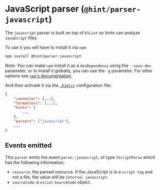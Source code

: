 # JavaScript parser (`@hint/parser-javascript`)

The `javascript` parser is built on top of `ESLint` so hints can
analyze `JavaScript` files.

To use it you will have to install it via `npm`:

```bash
npm install @hint/parser-javascript
```

Note: You can make `npm` install it as a `devDependency` using the
`--save-dev` parameter, or to install it globally, you can use the
`-g` parameter. For other options see [`npm`'s
documentation](https://docs.npmjs.com/cli/install).

And then activate it via the [`.hintrc`][hintrc] configuration file:

```json
{
    "connector": {...},
    "formatters": [...],
    "hints": {
        ...
    },
    "parsers": ["javascript"],
    ...
}
```

## Events emitted

This `parser` emits the event `parse::javascript`, of type
`IScriptParse` which has the following information:

* `resource`: the parsed resource. If the JavaScript is in
  a `script tag` and not a file, the value will be `Internal
  javascript`.
* `sourceCode`: a `eslint` `SourceCode` object.

<!-- Link labels: -->

[hintrc]: https://webhint.io/docs/user-guide/further-configuration/hintrc-formats/
